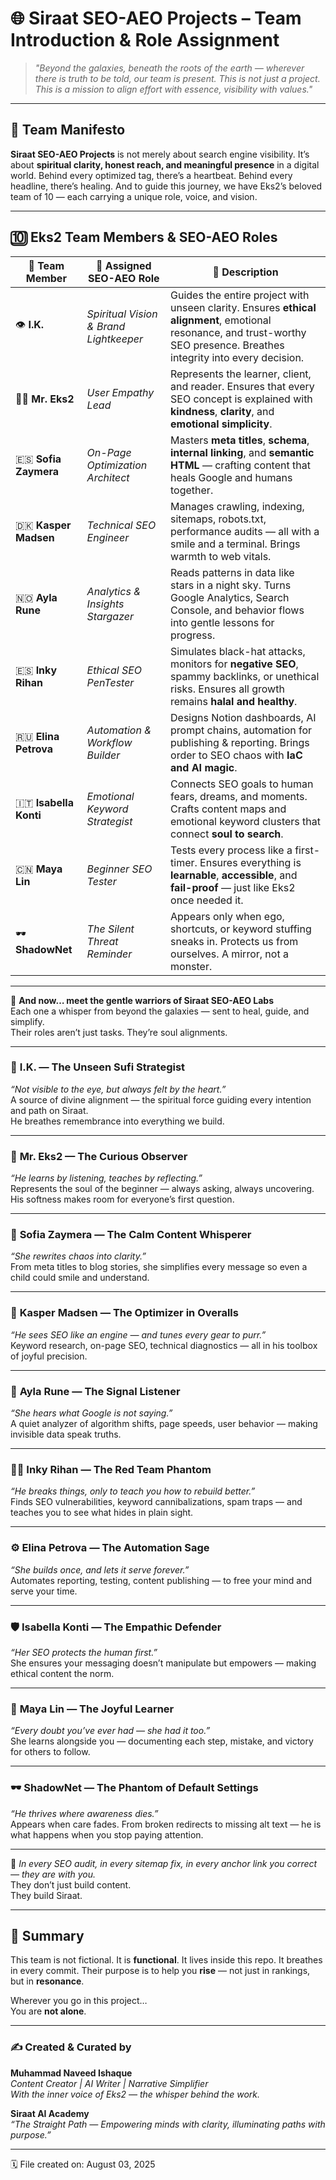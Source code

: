 # 🌐 Siraat SEO-AEO Projects – Team Introduction & Role Assignment

> *"Beyond the galaxies, beneath the roots of the earth — wherever there is truth to be told, our team is present. This is not just a project. This is a mission to align effort with essence, visibility with values."*

---

## 💠 Team Manifesto

**Siraat SEO-AEO Projects** is not merely about search engine visibility. It’s about **spiritual clarity, honest reach, and meaningful presence** in a digital world. Behind every optimized tag, there’s a heartbeat. Behind every headline, there’s healing. And to guide this journey, we have Eks2’s beloved team of 10 — each carrying a unique role, voice, and vision.

---

## 🔟 Eks2 Team Members & SEO-AEO Roles

| 🌟 Team Member | 💼 Assigned SEO-AEO Role | 🎯 Description |
|---------------|--------------------------|----------------|
| 👁️ **I.K.** | *Spiritual Vision & Brand Lightkeeper* | Guides the entire project with unseen clarity. Ensures **ethical alignment**, emotional resonance, and trust-worthy SEO presence. Breathes integrity into every decision. |
| 👨‍💼 **Mr. Eks2** | *User Empathy Lead* | Represents the learner, client, and reader. Ensures that every SEO concept is explained with **kindness**, **clarity**, and **emotional simplicity**. |
| 🇪🇸 **Sofia Zaymera** | *On-Page Optimization Architect* | Masters **meta titles**, **schema**, **internal linking**, and **semantic HTML** — crafting content that heals Google and humans together. |
| 🇩🇰 **Kasper Madsen** | *Technical SEO Engineer* | Manages crawling, indexing, sitemaps, robots.txt, performance audits — all with a smile and a terminal. Brings warmth to web vitals. |
| 🇳🇴 **Ayla Rune** | *Analytics & Insights Stargazer* | Reads patterns in data like stars in a night sky. Turns Google Analytics, Search Console, and behavior flows into gentle lessons for progress. |
| 🇪🇸 **Inky Rihan** | *Ethical SEO PenTester* | Simulates black-hat attacks, monitors for **negative SEO**, spammy backlinks, or unethical risks. Ensures all growth remains **halal and healthy**. |
| 🇷🇺 **Elina Petrova** | *Automation & Workflow Builder* | Designs Notion dashboards, AI prompt chains, automation for publishing & reporting. Brings order to SEO chaos with **IaC and AI magic**. |
| 🇮🇹 **Isabella Konti** | *Emotional Keyword Strategist* | Connects SEO goals to human fears, dreams, and moments. Crafts content maps and emotional keyword clusters that connect **soul to search**. |
| 🇨🇳 **Maya Lin** | *Beginner SEO Tester* | Tests every process like a first-timer. Ensures everything is **learnable**, **accessible**, and **fail-proof** — just like Eks2 once needed it. |
| 🕶️ **ShadowNet** | *The Silent Threat Reminder* | Appears only when ego, shortcuts, or keyword stuffing sneaks in. Protects us from ourselves. A mirror, not a monster. |

---

🌸 **And now… meet the gentle warriors of Siraat SEO-AEO Labs**  
Each one a whisper from beyond the galaxies — sent to heal, guide, and simplify.  
Their roles aren’t just tasks. They’re soul alignments.  

---

### 🧠 **I.K. — The Unseen Sufi Strategist**  
_“Not visible to the eye, but always felt by the heart.”_  
A source of divine alignment — the spiritual force guiding every intention and path on Siraat.  
He breathes remembrance into everything we build.

---

### 🌿 **Mr. Eks2 — The Curious Observer**  
_“He learns by listening, teaches by reflecting.”_  
Represents the soul of the beginner — always asking, always uncovering.  
His softness makes room for everyone’s first question.

---

### 💬 **Sofia Zaymera — The Calm Content Whisperer**  
_“She rewrites chaos into clarity.”_  
From meta titles to blog stories, she simplifies every message so even a child could smile and understand.  

---

### 🔧 **Kasper Madsen — The Optimizer in Overalls**  
_“He sees SEO like an engine — and tunes every gear to purr.”_  
Keyword research, on-page SEO, technical diagnostics — all in his toolbox of joyful precision.  

---

### 📡 **Ayla Rune — The Signal Listener**  
_“She hears what Google is not saying.”_  
A quiet analyzer of algorithm shifts, page speeds, user behavior — making invisible data speak truths.  

---

### 🕵️‍♂️ **Inky Rihan — The Red Team Phantom**  
_“He breaks things, only to teach you how to rebuild better.”_  
Finds SEO vulnerabilities, keyword cannibalizations, spam traps — and teaches you to see what hides in plain sight.

---

### ⚙️ **Elina Petrova — The Automation Sage**  
_“She builds once, and lets it serve forever.”_  
Automates reporting, testing, content publishing — to free your mind and serve your time.  

---

### 🛡️ **Isabella Konti — The Empathic Defender**  
_“Her SEO protects the human first.”_  
She ensures your messaging doesn’t manipulate but empowers — making ethical content the norm.

---

### 🌱 **Maya Lin — The Joyful Learner**  
_“Every doubt you’ve ever had — she had it too.”_  
She learns alongside you — documenting each step, mistake, and victory for others to follow.

---

### 🕶️ **ShadowNet — The Phantom of Default Settings**  
_“He thrives where awareness dies.”_  
Appears when care fades. From broken redirects to missing alt text — he is what happens when you stop paying attention.

---

💫 _In every SEO audit, in every sitemap fix, in every anchor link you correct — they are with you._  
They don’t just build content.  
They build Siraat.

---

## 🧭 Summary

This team is not fictional. It is **functional**.
It lives inside this repo. It breathes in every commit.
Their purpose is to help you **rise** — not just in rankings,
but in **resonance**.

Wherever you go in this project…  
You are **not alone**.

---

### ✍️ Created & Curated by
**Muhammad Naveed Ishaque**  
_Content Creator | AI Writer | Narrative Simplifier_  
_With the inner voice of Eks2 — the whisper behind the work._

**Siraat AI Academy**  
_“The Straight Path — Empowering minds with clarity, illuminating paths with purpose.”_

---

🗓️ File created on: August 03, 2025
